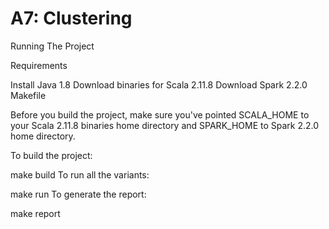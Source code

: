 # A7: Clustering

Running The Project

Requirements

Install Java 1.8
Download binaries for Scala 2.11.8
Download Spark 2.2.0
Makefile

Before you build the project, make sure you've pointed SCALA_HOME to your Scala 2.11.8 binaries home directory and SPARK_HOME to Spark 2.2.0 home directory.

To build the project:

make build
To run all the variants:

make run
To generate the report:

make report